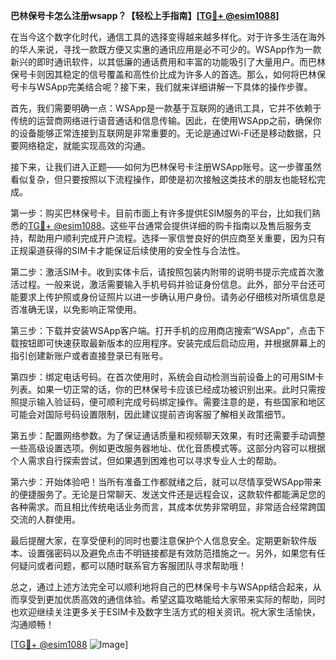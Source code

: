**巴林保号卡怎么注册wsapp？【轻松上手指南】[[TG💪+ @esim1088](https://t.me/s/esim1088)]**

在当今这个数字化时代，通信工具的选择变得越来越多样化。对于许多生活在海外的华人来说，寻找一款既方便又实惠的通讯应用是必不可少的。WSApp作为一款新兴的即时通讯软件，以其低廉的通话费用和丰富的功能吸引了大量用户。而巴林保号卡则因其稳定的信号覆盖和高性价比成为许多人的首选。那么，如何将巴林保号卡与WSApp完美结合呢？接下来，我们就来详细讲解一下具体的操作步骤。

首先，我们需要明确一点：WSApp是一款基于互联网的通讯工具，它并不依赖于传统的运营商网络进行语音通话和信息传输。因此，在使用WSApp之前，确保你的设备能够正常连接到互联网是非常重要的。无论是通过Wi-Fi还是移动数据，只要网络稳定，就能实现高效的沟通。

接下来，让我们进入正题——如何为巴林保号卡注册WSApp账号。这一步骤虽然看似复杂，但只要按照以下流程操作，即使是初次接触这类技术的朋友也能轻松完成。

第一步：购买巴林保号卡。目前市面上有许多提供ESIM服务的平台，比如我们熟悉的[TG💪+ @esim1088](https://t.me/s/esim1088)。这些平台通常会提供详细的购卡指南以及售后服务支持，帮助用户顺利完成开户流程。选择一家信誉良好的供应商至关重要，因为只有正规渠道获得的SIM卡才能保证后续使用的安全性与合法性。

第二步：激活SIM卡。收到实体卡后，请按照包装内附带的说明书提示完成首次激活过程。一般来说，激活需要输入手机号码并验证身份信息。此外，部分平台还可能要求上传护照或身份证照片以进一步确认用户身份。请务必仔细核对所填信息是否准确无误，以免影响正常使用。

第三步：下载并安装WSApp客户端。打开手机的应用商店搜索“WSApp”，点击下载按钮即可快速获取最新版本的应用程序。安装完成后启动应用，并根据屏幕上的指引创建新账户或者直接登录已有账号。

第四步：绑定电话号码。在首次使用时，系统会自动检测当前设备上的可用SIM卡列表。如果一切正常的话，你的巴林保号卡应该已经成功被识别出来。此时只需按照提示输入验证码，便可顺利完成号码绑定操作。需要注意的是，有些国家和地区可能会对国际号码设置限制，因此建议提前咨询客服了解相关政策细节。

第五步：配置网络参数。为了保证通话质量和视频聊天效果，有时还需要手动调整一些高级设置选项。例如更改服务器地址、优化音质模式等。这部分内容可以根据个人需求自行探索尝试，但如果遇到困难也可以寻求专业人士的帮助。

第六步：开始体验吧！当所有准备工作都就绪之后，就可以尽情享受WSApp带来的便捷服务了。无论是日常聊天、发送文件还是远程会议，这款软件都能满足您的各种需求。而且相比传统电话业务而言，其成本优势非常明显，非常适合经常跨国交流的人群使用。

最后提醒大家，在享受便利的同时也要注意保护个人信息安全。定期更新软件版本、设置强密码以及避免点击不明链接都是有效防范措施之一。另外，如果您有任何疑问或者问题，都可以随时联系官方客服团队寻求帮助哦！

总之，通过上述方法完全可以顺利地将自己的巴林保号卡与WSApp结合起来，从而享受到更加优质高效的通信体验。希望这篇攻略能给大家带来实际的帮助，同时也欢迎继续关注更多关于ESIM卡及数字生活方式的相关资讯。祝大家生活愉快，沟通顺畅！

[[TG💪+ @esim1088](https://t.me/s/esim1088) ![Image](https://i.postimg.cc/4NQfJmqS/Snipaste-2025-05-13-00-14-12.png)]